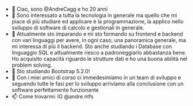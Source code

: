 - 👋 Ciao, sono @AndreCagg e ho 20 anni 
- 👀 Sono interessato a tutta la tecnologia in generale ma quello che mi piace di più studiare ed applicare è la programmazione, la applico nello sviluppo di software di calcolo e gestionali in generale.
- 🌱 Attualmente sto imparando e mi sto formando su frontend e backend con vari linguaggi per avere, in ogni caso, una panoramica generale, ma mi interessa di più il backend. Sto anche studiando i Database con linguaggio SQL e attualmente riesco a padroneggiarlo abbastanza bene. Ho acquisito capacità riguardo le strutture dati e ho una buona abilità nel problem solving.
- 🌱 Sto studiando Bootstrap 5.2.0!
- 💞️ Con i miei amici di corso ci immedesimiamo in un team di sviluppo e seguendo tutte le fasi per lo sviluppo arriviamo alla conclusione con un software perfettamente funzionante
- 📫 Come trovarmi: IG @andre.ntfs 

<!---
AndreCagg/AndreCagg is a ✨ special ✨ repository because its `README.md` (this file) appears on your GitHub profile.
You can click the Preview link to take a look at your changes.
--->
